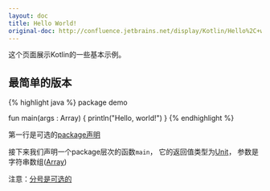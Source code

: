 ```yaml
---
layout: doc
title: Hello World!
original-doc: http://confluence.jetbrains.net/display/Kotlin/Hello%2C+world%21
---
```


这个页面展示Kotlin的一些基本示例。

## 最简单的版本

{% highlight java %}
package demo

fun main(args : Array<String>) {
  println("Hello, world!")
}
{% endhighlight %}

第一行是可选的[package声明](posts/packages#package-header)

接下来我们声明一个package层次的函数`main`，
它的返回值类型为[Unit](posts/functions#functions-unit)，
参数是字符串数组([Array](posts/basic-types#array))

注意：[分号是可选的](posts/grammar#semicolons)


